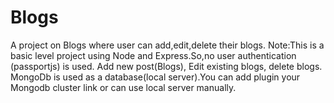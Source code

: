 # Blogs
A project on Blogs where user can add,edit,delete their blogs.
Note:This is a basic level project using Node and Express.So,no user authentication (passportjs) is used.
Add new post(Blogs),
Edit existing blogs,
delete blogs.
MongoDb is used as a database(local server).You can add plugin your Mongodb cluster link or can use local server manually.
